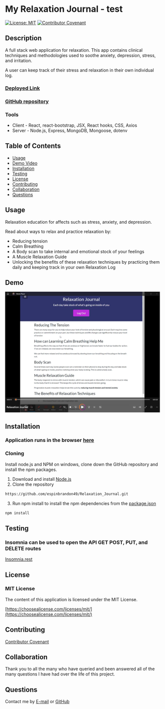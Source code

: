 # My Relaxation Journal - test

[![License: MIT](https://img.shields.io/badge/License-MIT-yellow.svg)](https://opensource.org/licenses/MIT)
[![Contributor Covenant](https://img.shields.io/badge/Contributor%20Covenant-2.1-4baaaa.svg)](code_of_conduct.md)

## Description 
A full stack web application for relaxation.  This app contains clinical techniques and methodologies used to soothe anxiety, depression, stress, and irritation.  

A user can keep track of their stress and relaxation in their own individual log.  

### [Deployed Link](https://relaxationjournalclient.onrender.com/)
### [GitHub repository](https://github.com/espinbrandon49/Relaxation_Journal)

### Tools
* Client - React, react-bootstrap, JSX, React hooks, CSS, Axios
* Server - Node.js, Express, MongoDB, Mongoose, dotenv
 
## Table of Contents 
  * [Usage](#usage)
  * [Demo Video](#demo)
  * [Installation](#installation)
  * [Testing](#testing)
  * [License](#license)
  * [Contributing](#contributing)
  * [Collaboration](#collaboration)
  * [Questions](#questions)
  
## Usage 
Relaxation education for affects such as stress, anxiety, and depression.

Read about ways to relax and practice relaxation by:
- Reducing tension
- Calm Breathing
- A Body scan to take internal and emotional stock of your feelings
- A Muscle Relaxation Guide
- Unlocking the benefits of these relaxation techniques by practicing them daily and keeping track in your own Relaxation Log

## Demo
[![Demo Video](./relaxation-journal/src/images/VideoScreenshot.png)](https://user-images.githubusercontent.com/102924713/236932547-3c218ea9-5a8a-46fb-aa0e-d962ca9fb1b0.mp4)

## Installation
### Application runs in the browser [here](https://relaxationjournalclient.onrender.com/) 

### Cloning
Install node.js and NPM on windows, clone down the GitHub repository and install the npm packages.
1. Download and install [Node.js](https://nodejs.org/en/download/)
2. Clone the repository
```bash
https://github.com/espinbrandon49/Relaxation_Journal.git
```
3. Run npm install to install the npm dependencies from the [package.json](./package.json)
```bash
npm install
```

## Testing
### Insomnia can be used to open the API GET POST, PUT, and DELETE routes
[Insomnia.rest](https://docs.insomnia.rest/)

## License 
### MIT License 
The content of this application is licensed under the MIT License. 

[https://choosealicense.com/licenses/mit/](https://choosealicense.com/licenses/mit/) 

## Contributing 
[Contributor Covenant](https://www.contributor-covenant.org/)

## Collaboration
Thank you to all the many who have queried and been answered all of the many questions I have had over the life of this project.

## Questions 

Contact me by [E-mail](mailto:espinbrandon49@gmail.com) or [GitHub](https://github.com/espinbrandon49)
